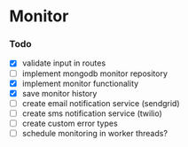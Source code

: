 # Monitor



### Todo
- [x] validate input in routes
- [ ] implement mongodb monitor repository
- [x] implement monitor functionality
- [x] save monitor history
- [ ] create email notification service (sendgrid)
- [ ] create sms notification service (twilio)
- [ ] create custom error types
- [ ] schedule monitoring in worker threads?